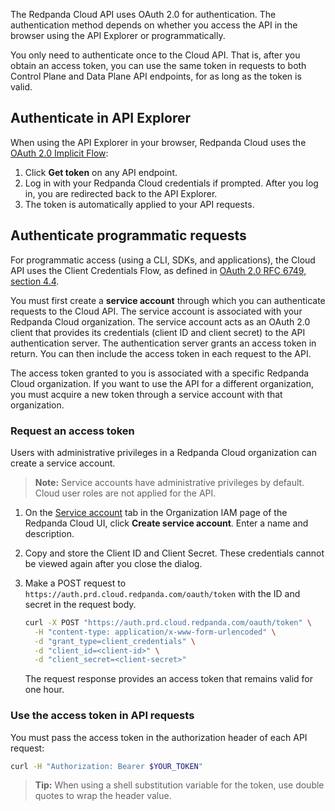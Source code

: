 The Redpanda Cloud API uses OAuth 2.0 for authentication. The authentication method depends on whether you access the API in the browser using the API Explorer or programmatically.

You only need to authenticate once to the Cloud API. That is, after you obtain an access token, you can use the same token in requests to both Control Plane and Data Plane API endpoints, for as long as the token is valid.

## Authenticate in API Explorer

When using the API Explorer in your browser, Redpanda Cloud uses the [OAuth 2.0 Implicit Flow](https://datatracker.ietf.org/doc/html/rfc6749#section-4.2):

1. Click **Get token** on any API endpoint.
2. Log in with your Redpanda Cloud credentials if prompted. After you log in, you are redirected back to the API Explorer.
3. The token is automatically applied to your API requests.

## Authenticate programmatic requests

For programmatic access (using a CLI, SDKs, and applications), the Cloud API uses the Client Credentials Flow, as defined in [OAuth 2.0 RFC 6749, section 4.4](https://datatracker.ietf.org/doc/html/rfc6749#section-4.4).
 
You must first create a **service account** through which you can authenticate requests to the Cloud API. The service account is associated with your Redpanda Cloud organization. The service account acts as an OAuth 2.0 client that provides its credentials (client ID and client secret) to the API authentication server. The authentication server grants an access token in return. You can then include the access token in each request to the API.

The access token granted to you is associated with a specific Redpanda Cloud organization. If you want to use the API for a different organization, you must acquire a new token through a service account with that organization.

### Request an access token

Users with administrative privileges in a Redpanda Cloud organization can create a service account.

> **Note:** Service accounts have administrative privileges by default. Cloud user roles are not applied for the API.

1. On the [Service account](https://cloud.redpanda.com/organization-iam?tab=service-accounts) tab in the Organization IAM page of the Redpanda Cloud UI, click **Create service account**. Enter a name and description.

2. Copy and store the Client ID and Client Secret. These credentials cannot be viewed again after you close the dialog. 

3. Make a POST request to `https://auth.prd.cloud.redpanda.com/oauth/token` with the ID and secret in the request body. 

    ```bash
    curl -X POST "https://auth.prd.cloud.redpanda.com/oauth/token" \
      -H "content-type: application/x-www-form-urlencoded" \
      -d "grant_type=client_credentials" \
      -d "client_id=<client-id>" \
      -d "client_secret=<client-secret>"
    ```

    The request response provides an access token that remains valid for one hour.

### Use the access token in API requests

You must pass the access token in the authorization header of each API request: 

```bash
curl -H "Authorization: Bearer $YOUR_TOKEN"
```

> **Tip:** When using a shell substitution variable for the token, use double quotes to wrap the header value.